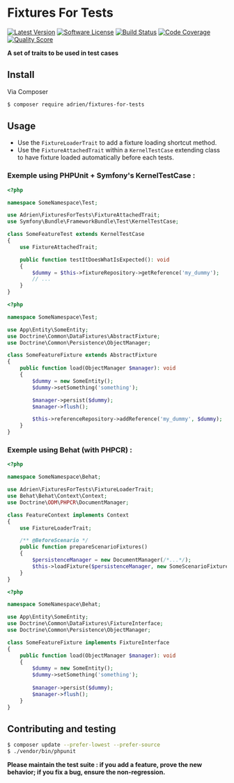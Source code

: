 # Fixtures For Tests

[![Latest Version](https://img.shields.io/packagist/v/adrien/fixtures-for-tests.svg?style=flat-square)](https://github.com/adrienlucas/fixtures-for-tests/releases)
[![Software License](https://img.shields.io/badge/license-MIT-brightgreen.svg?style=flat-square)](LICENSE)
[![Build Status](https://img.shields.io/travis/adrienlucas/fixtures-for-tests/master.svg?style=flat-square)](https://travis-ci.org/adrienlucas/fixtures-for-tests)
[![Code Coverage](https://img.shields.io/scrutinizer/coverage/g/adrienlucas/fixtures-for-tests/master.svg?style=flat-square)](https://scrutinizer-ci.com/g/adrienlucas/fixtures-for-tests)
[![Quality Score](https://img.shields.io/scrutinizer/g/adrienlucas/fixtures-for-tests/master.svg?style=flat-square)](https://scrutinizer-ci.com/g/adrienlucas/fixtures-for-tests)
<!--
[![Total Downloads](https://img.shields.io/packagist/dt/adrien/fixtures-for-tests.svg?style=flat-square)](https://packagist.org/packages/adrien/fixtures-for-tests)
-->

**A set of traits to be used in test cases**


## Install

Via Composer

``` bash
$ composer require adrien/fixtures-for-tests
```

## Usage
 
 - Use the `FixtureLoaderTrait` to add a fixture loading shortcut method.
 - Use the `FixtureAttachedTrait` within a `KernelTestCase` extending class to have fixture loaded automatically before each tests.
### Exemple using PHPUnit + Symfony's KernelTestCase :

```php
<?php

namespace SomeNamespace\Test;

use Adrien\FixturesForTests\FixtureAttachedTrait;
use Symfony\Bundle\FrameworkBundle\Test\KernelTestCase;

class SomeFeatureTest extends KernelTestCase
{
    use FixtureAttachedTrait;

    public function testItDoesWhatIsExpected(): void
    {
        $dummy = $this->fixtureRepository->getReference('my_dummy');
        // ...
    }
}
```

```php
<?php

namespace SomeNamespace\Test;

use App\Entity\SomeEntity;
use Doctrine\Common\DataFixtures\AbstractFixture;
use Doctrine\Common\Persistence\ObjectManager;

class SomeFeatureFixture extends AbstractFixture
{
    public function load(ObjectManager $manager): void
    {
        $dummy = new SomeEntity();
        $dummy->setSomething('something');

        $manager->persist($dummy);
        $manager->flush();

        $this->referenceRepository->addReference('my_dummy', $dummy);
    }
}
```

### Exemple using Behat (with PHPCR) :

```php
<?php

namespace SomeNamespace\Behat;

use Adrien\FixturesForTests\FixtureLoaderTrait;
use Behat\Behat\Context\Context;
use Doctrine\ODM\PHPCR\DocumentManager;

class FeatureContext implements Context
{
    use FixtureLoaderTrait;

    /** @BeforeScenario */
    public function prepareScenarioFixtures()
    {
        $persistenceManager = new DocumentManager(/*...*/);
        $this->loadFixture($persistenceManager, new SomeScenarioFixture());
    }
}
```

```php
<?php

namespace SomeNamespace\Behat;

use App\Entity\SomeEntity;
use Doctrine\Common\DataFixtures\FixtureInterface;
use Doctrine\Common\Persistence\ObjectManager;

class SomeFeatureFixture implements FixtureInterface
{
    public function load(ObjectManager $manager): void
    {
        $dummy = new SomeEntity();
        $dummy->setSomething('something');
        
        $manager->persist($dummy);
        $manager->flush();
    }
}
```

## Contributing and testing

``` bash
$ composer update --prefer-lowest --prefer-source
$ ./vendor/bin/phpunit
```

**Please maintain the test suite : if you add a feature, prove the new behavior; if you fix a bug, ensure the non-regression.**
